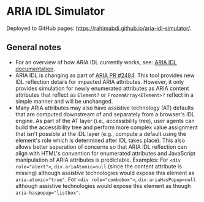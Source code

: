 # ARIA IDL Simulator

Deployed to GitHub pages: https://rahimabdi.github.io/aria-idl-simulator/.

## General notes

- For an overview of how ARIA IDL currently works, see: [ARIA IDL documentation](https://github.com/w3c/aria/blob/main/documentation/aria-idl.md).
- ARIA IDL is changing as part of [ARIA PR #2484](https://github.com/w3c/aria/pull/2484). This tool provides new IDL reflection details for impacted ARIA attributes. However, it only provides simulation for newly enumerated attributes as ARIA content attributes that reflect as `Element?` or `FrozenArray<Element>?` reflect in a simple manner and will be unchanged.
- Many ARIA attributes may also have assistive technology (AT) defaults that are computed downstream of and separately from a browser's IDL engine. As part of the AT layer (i.e., accessibility tree), user agents can build the accessibility tree and perform more complex value assignment that isn't possible at the IDL layer (e.g., compute a default using the element's role which is determined after IDL takes place). This also allows better separation of concerns so that ARIA IDL reflection can align with HTML's convention for enumerated attributes and JavaScript manipulation of ARIA attributes is predictable. Examples:
For `<div role="alert">`, `div.ariaAtomic=null` (since the content attribute is missing) although assistive technologies would expose this element as `aria-atomic="true"`.
For `<div role="combobox">`, `div.ariaHasPopup=null` although assistive technologies would expose this element as though `aria-haspopup="listbox"`.